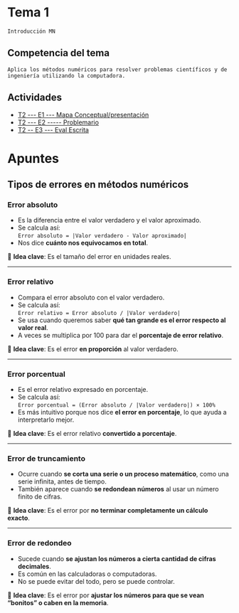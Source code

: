 # Tema 1
    Introducción MN

## Competencia del tema
    Aplica los métodos numéricos para resolver problemas científicos y de ingeniería utilizando la computadora.

## Actividades
- [T2  --- E1  ---  Mapa Conceptual/presentación](/Tema%202/Evidencia%201/)
- [T2 ---  E2   -----  Problemario](/Tema%202/Evidencia%202/)
- [ T2   --   E3  --- Eval Escrita](/Tema%202/Evidencia%203/)



# Apuntes

## Tipos de errores en métodos numéricos

### Error absoluto  
- Es la diferencia entre el valor verdadero y el valor aproximado.  
- Se calcula así:  
  `Error absoluto = |Valor verdadero - Valor aproximado|`  
- Nos dice **cuánto nos equivocamos en total**.  

🧠 **Idea clave**: Es el tamaño del error en unidades reales.

---

### Error relativo  
- Compara el error absoluto con el valor verdadero.  
- Se calcula así:  
  `Error relativo = Error absoluto / |Valor verdadero|`  
- Se usa cuando queremos saber **qué tan grande es el error respecto al valor real**.  
- A veces se multiplica por 100 para dar el **porcentaje de error relativo**.  

🧠 **Idea clave**: Es el error **en proporción** al valor verdadero.

---

### Error porcentual  
- Es el error relativo expresado en porcentaje.  
- Se calcula así:  
  `Error porcentual = (Error absoluto / |Valor verdadero|) × 100%`  
- Es más intuitivo porque nos dice **el error en porcentaje**, lo que ayuda a interpretarlo mejor.  

🧠 **Idea clave**: Es el error relativo **convertido a porcentaje**.

---

### Error de truncamiento  
- Ocurre cuando **se corta una serie o un proceso matemático**, como una serie infinita, antes de tiempo.  
- También aparece cuando **se redondean números** al usar un número finito de cifras.  

🧠 **Idea clave**: Es el error por **no terminar completamente un cálculo exacto**.

---

### Error de redondeo  
- Sucede cuando **se ajustan los números a cierta cantidad de cifras decimales**.  
- Es común en las calculadoras o computadoras.  
- No se puede evitar del todo, pero se puede controlar.  

🧠 **Idea clave**: Es el error por **ajustar los números para que se vean “bonitos” o caben en la memoria**.

